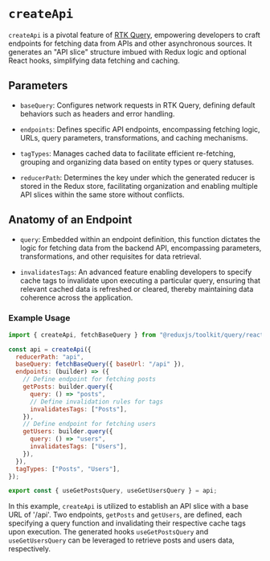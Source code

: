 # `createApi`

`createApi` is a pivotal feature of [RTK Query](../../../2-Redux%20Essentials/8-RTK%20Query%20Basics.md), empowering developers to craft endpoints for fetching data from APIs and other asynchronous sources. It generates an "API slice" structure imbued with Redux logic and optional React hooks, simplifying data fetching and caching.

## Parameters

- `baseQuery`: Configures network requests in RTK Query, defining default behaviors such as headers and error handling.

- `endpoints`: Defines specific API endpoints, encompassing fetching logic, URLs, query parameters, transformations, and caching mechanisms.

- `tagTypes`: Manages cached data to facilitate efficient re-fetching, grouping and organizing data based on entity types or query statuses.

- `reducerPath`: Determines the key under which the generated reducer is stored in the Redux store, facilitating organization and enabling multiple API slices within the same store without conflicts.

## Anatomy of an Endpoint

- `query`: Embedded within an endpoint definition, this function dictates the logic for fetching data from the backend API, encompassing parameters, transformations, and other requisites for data retrieval.

- `invalidatesTags`: An advanced feature enabling developers to specify cache tags to invalidate upon executing a particular query, ensuring that relevant cached data is refreshed or cleared, thereby maintaining data coherence across the application.

### Example Usage

```javascript
import { createApi, fetchBaseQuery } from "@reduxjs/toolkit/query/react";

const api = createApi({
  reducerPath: "api",
  baseQuery: fetchBaseQuery({ baseUrl: "/api" }),
  endpoints: (builder) => ({
    // Define endpoint for fetching posts
    getPosts: builder.query({
      query: () => "posts",
      // Define invalidation rules for tags
      invalidatesTags: ["Posts"],
    }),
    // Define endpoint for fetching users
    getUsers: builder.query({
      query: () => "users",
      invalidatesTags: ["Users"],
    }),
  }),
  tagTypes: ["Posts", "Users"],
});

export const { useGetPostsQuery, useGetUsersQuery } = api;
```

In this example, `createApi` is utilized to establish an API slice with a base URL of '/api'. Two endpoints, `getPosts` and `getUsers`, are defined, each specifying a query function and invalidating their respective cache tags upon execution. The generated hooks `useGetPostsQuery` and `useGetUsersQuery` can be leveraged to retrieve posts and users data, respectively.
